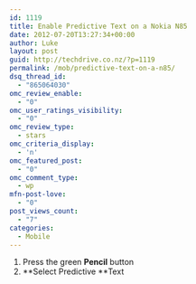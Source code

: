 ```yaml
---
id: 1119
title: Enable Predictive Text on a Nokia N85
date: 2012-07-20T13:27:34+00:00
author: Luke
layout: post
guid: http://techdrive.co.nz/?p=1119
permalink: /mob/predictive-text-on-a-n85/
dsq_thread_id:
  - "865064030"
omc_review_enable:
  - "0"
omc_user_ratings_visibility:
  - "0"
omc_review_type:
  - stars
omc_criteria_display:
  - 'n'
omc_featured_post:
  - "0"
omc_comment_type:
  - wp
mfn-post-love:
  - "0"
post_views_count:
  - "7"
categories:
  - Mobile
---
```

  1. Press the green **Pencil** button
  2. **Select Predictive **Text